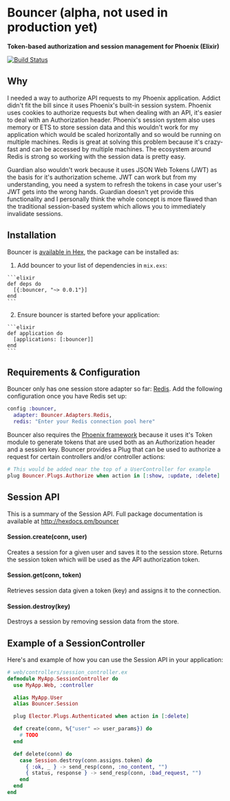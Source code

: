 # Bouncer (alpha, not used in production yet)

**Token-based authorization and session management for Phoenix (Elixir)**

[![Build Status](https://semaphoreci.com/api/v1/projects/f9fd62d2-a799-4b66-8d72-06bbc290d32b/570486/shields_badge.svg)](https://semaphoreci.com/ianwalter/bouncer)

## Why

I needed a way to authorize API requests to my Phoenix application. Addict
didn't fit the bill since it uses Phoenix's built-in session system. Phoenix
uses cookies to authorize requests but when dealing with an API, it's easier to
deal with an Authorization header. Phoenix's session system also uses memory or
ETS to store session data and this wouldn't work for my application which would
be scaled horizontally and so would be running on multiple machines. Redis is
great at solving this problem because it's crazy-fast and can be accessed by
multiple machines. The ecosystem around Redis is strong so working with the
session data is pretty easy.

Guardian also wouldn't work because it uses JSON Web Tokens (JWT) as the basis
for it's authorization scheme. JWT can work but from my understanding, you need
a system to refresh the tokens in case your user's JWT gets into the wrong
hands. Guardian doesn't yet provide this functionality and I personally think
the whole concept is more flawed than the traditional session-based system which
allows you to immediately invalidate sessions.

## Installation

Bouncer is [available in Hex](https://hex.pm/docs/publish), the package can be
installed as:

  1. Add bouncer to your list of dependencies in `mix.exs`:

    ```elixir
    def deps do
      [{:bouncer, "~> 0.0.1"}]
    end
    ```

  2. Ensure bouncer is started before your application:

    ```elixir
    def application do
      [applications: [:bouncer]]
    end
    ```

## Requirements & Configuration

Bouncer only has one session store adapter so far: [Redis](http://redis.io/).
Add the following configuration once you have Redis set up:

```elixir
config :bouncer,
  adapter: Bouncer.Adapters.Redis,
  redis: "Enter your Redis connection pool here"
```

Bouncer also requires the [Phoenix framework]() because it uses it's Token
module to generate tokens that are used both as an Authorization header and a
session key. Bouncer provides a Plug that can be used to authorize a request
for certain controllers and/or controller actions:

```elixir
# This would be added near the top of a UserController for example
plug Bouncer.Plugs.Authorize when action in [:show, :update, :delete]
```

## Session API

This is a summary of the Session API. Full package documentation is available at
http://hexdocs.pm/bouncer

#### Session.create(conn, user)

Creates a session for a given user and saves it to the session store. Returns
the session token which will be used as the API authorization token.

#### Session.get(conn, token)

Retrieves session data given a token (key) and assigns it to the connection.

#### Session.destroy(key)

Destroys a session by removing session data from the store.

## Example of a SessionController

Here's and example of how you can use the Session API in your application:

```elixir
# web/controllers/session_controller.ex
defmodule MyApp.SessionController do
  use MyApp.Web, :controller

  alias MyApp.User
  alias Bouncer.Session

  plug Elector.Plugs.Authenticated when action in [:delete]

  def create(conn, %{"user" => user_params}) do
    # TODO
  end

  def delete(conn) do
    case Session.destroy(conn.assigns.token) do
      { :ok, _ } -> send_resp(conn, :no_content, "")
      { status, response } -> send_resp(conn, :bad_request, "")
    end
  end
end
```

